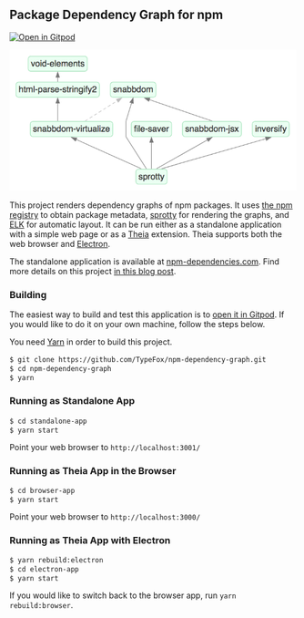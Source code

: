 ## Package Dependency Graph for npm

[![Open in Gitpod](https://gitpod.io/button/open-in-gitpod.svg)](https://gitpod.io/#https://github.com/TypeFox/npm-dependency-graph/)

![Dependency graph of sprotty](https://raw.githubusercontent.com/TypeFox/npm-dependency-graph/master/screenshot.png)

This project renders dependency graphs of npm packages. It uses [the npm registry](https://github.com/npm/registry) to obtain package metadata, [sprotty](https://github.com/theia-ide/sprotty) for rendering the graphs, and [ELK](https://www.eclipse.org/elk/) for automatic layout. It can be run either as a standalone application with a simple web page or as a [Theia](https://www.theia-ide.org) extension. Theia supports both the web browser and [Electron](https://electronjs.org).

The standalone application is available at [npm-dependencies.com](http://npm-dependencies.com/). Find more details on this project [in this blog post](http://typefox.io/visualizing-npm-package-dependencies-with-sprotty).

### Building

The easiest way to build and test this application is to [open it in Gitpod](https://gitpod.io/#https://github.com/TypeFox/npm-dependency-graph/). If you would like to do it on your own machine, follow the steps below.

You need [Yarn](https://yarnpkg.com/) in order to build this project.

```
$ git clone https://github.com/TypeFox/npm-dependency-graph.git
$ cd npm-dependency-graph
$ yarn
```

### Running as Standalone App

```
$ cd standalone-app
$ yarn start
```

Point your web browser to `http://localhost:3001/`

### Running as Theia App in the Browser

```
$ cd browser-app
$ yarn start
```

Point your web browser to `http://localhost:3000/`

### Running as Theia App with Electron

```
$ yarn rebuild:electron
$ cd electron-app
$ yarn start
```

If you would like to switch back to the browser app, run `yarn rebuild:browser`.
